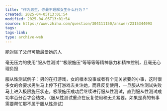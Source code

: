 ```yaml
---
title: "作为男生，你最不理解女生什么行为？"
created: 2025-04-05T13:01:54
modified: 2025-04-05T13:01:54
source: https://www.zhihu.com/question/304111150/answer/2315344093
tags:
tags-link:
type: archive-web
---
```

能对除了父母可能最爱她的人

毫无压力的使用“服从性测试”“极限施压”等等等等精神暴力和精神控制，且毫无心理负担

服从性测试例子：男的在打游戏，女的根本没事或者有个无关紧要的小事，这时很多女的会要求男生马上停下打游戏去关注她，而且反复使用，一旦服从性测试失败马上进入极限施压状态。极限施压成功后继续进行服从性测试，直到服从性测试成功率百分百才会结束。（服从性测试重点在反复使用和无关紧要。如果是真的有事需要帮忙那不属于服从性测试）